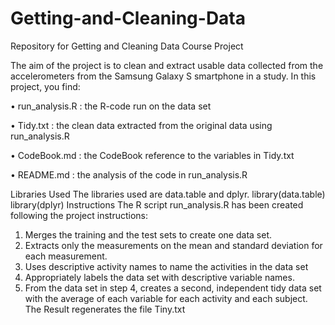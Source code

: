 # Getting-and-Cleaning-Data
Repository for Getting and Cleaning Data Course Project

The aim of the project is to clean and extract usable data collected from the accelerometers from the Samsung Galaxy S smartphone in a study.
In this project, you find:

• run_analysis.R : the R-code run on the data set

•	Tidy.txt : the clean data extracted from the original data using run_analysis.R

•	CodeBook.md : the CodeBook reference to the variables in Tidy.txt

•	README.md : the analysis of the code in run_analysis.R

Libraries Used
The libraries used are data.table and dplyr. 
library(data.table)
library(dplyr)
Instructions
The R script run_analysis.R has been created following the project instructions:
1.	Merges the training and the test sets to create one data set.
2.	Extracts only the measurements on the mean and standard deviation for each measurement.
3.	Uses descriptive activity names to name the activities in the data set
4.	Appropriately labels the data set with descriptive variable names.
5.	From the data set in step 4, creates a second, independent tidy data set with the average of each variable for each activity and each subject.
The Result regenerates the file Tiny.txt
